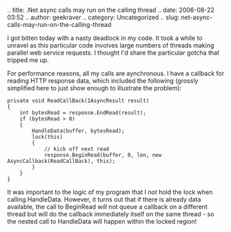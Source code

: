 .. title: .Net async calls may run on the calling thread
.. date: 2006-08-22 03:52
.. author: geekraver
.. category: Uncategorized
.. slug: net-async-calls-may-run-on-the-calling-thread

I got bitten today with a nasty deadlock in my code. It took a while to
unravel as this particular code involves large numbers of threads making
parallel web service requests. I thought I'd share the particular gotcha
that tripped me up.

For performance reasons, all my calls are aynchronous. I have a callback
for reading HTTP response data, which included the following (grossly
simplified here to just show enough to illustrate the problem):

    private void ReadCallBack(IAsyncResult result)
    {
        int bytesRead = response.EndRead(result);
        if (bytesRead > 0)
        {
            HandleData(buffer, bytesRead);
            lock(this)
            {
                // kick off next read
                response.BeginRead(buffer, 0, len, new AsyncCallback(ReadCallBack), this);
            }
        }
    }

It was important to the logic of my program that I *not* hold the lock
when calling HandleData. However, it turns out that if there is already
data available, the call to BeginRead will not queue a callback on a
different thread but will do the callback immediately itself on the same
thread - so the nested call to HandleData will happen within the locked
region!